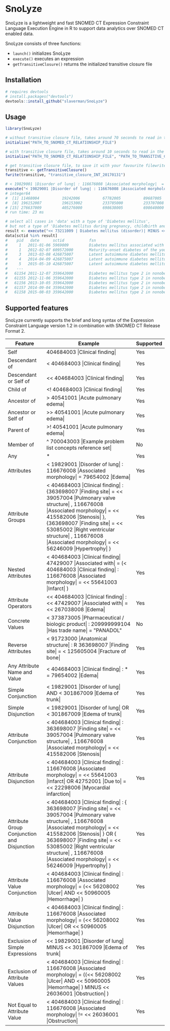 # SnoLyze
SnoLyze is a lightweight and fast SNOMED CT Expression Constraint Language Execution Engine in R to support data analytics over SNOMED CT enabled data. 

SnoLyze consists of three functions:
 - `launch()` initializes SnoLyze
 - `execute()` executes an expression
 - `getTransitiveClosure()` returns the initialized transitive closure file

## Installation
```r
# requires devtools
# install.packages("devtools")
devtools::install_github("slaverman/SnoLyze")
```

## Usage
```r
library(SnoLyze)

# without transitive closure file, takes around 70 seconds to read in the relationship file and create the transitive closure file
initialize("PATH_TO_SNOMED_CT_RELATIONSHIP_FILE")

# with transitive closure file, takes around 10 seconds to read in the relationship and transitive closure files
initialize("PATH_TO_SNOMED_CT_RELATIONSHIP_FILE", "PATH_TO_TRANSITIVE_CLOSURE_FILE")

# get transitive closure file, to save it with your favourite filewriter (example below uses fwrite of the data.table package)
transitive <- getTransitiveClosure()
fwrite(transitive, "transitive_closure_INT_20170131")

# < 19829001 |Disorder of lung| : 116676008 |Associated morphology|  =  79654002 |Edema|
execute("< 19829001 |Disorder of lung| : 116676008 |Associated morphology|  =  79654002 |Edema|")
# integer64
#  [1] 11468004          19242006          67782005          89687005          95437004          162970000         196151000        
#  [8] 196152007         196153002         233705000         233707008         233708003         233712009         240629003        
# [15] 276637009         405276000         698638005         698640000         700458001         10674871000119105
# run time: 23 ms

# select all cases in 'data' with a type of 'Diabetes mellitus', 
# but not a type of 'Diabetes mellitus during pregnancy, childbirth and the puerperium'
result <- execute("<< 73211009 | Diabetes mellitus (disorder)| MINUS << 199223000 | Diabetes mellitus during pregnancy, childbirth and the puerperium (disorder)|")
data[sctid %in% result]
#    pid   date      sctid           fsn
#     1   2011-01-06 5969009         Diabetes mellitus associated with genetic syndrome (disorder)
#     1   2012-02-07 609572000       Maturity-onset diabetes of the young, type 5 (disorder)
#     3   2013-03-08 426875007       Latent autoimmune diabetes mellitus in adult (disorder)
#     4   2014-04-09 426875007       Latent autoimmune diabetes mellitus in adult (disorder)
#     5   2015-05-10 426875007       Latent autoimmune diabetes mellitus in adult (disorder)
#    ---
#   61154 2011-12-07 359642000       Diabetes mellitus type 2 in nonobese (disorder)
#   61155 2012-11-06 359642000       Diabetes mellitus type 2 in nonobese (disorder)
#   61156 2013-10-05 359642000       Diabetes mellitus type 2 in nonobese (disorder)
#   61157 2014-09-04 359642000       Diabetes mellitus type 2 in nonobese (disorder)
#   61158 2015-08-03 359642000       Diabetes mellitus type 2 in nonobese (disorder)
```
## Supported features
SnoLyze currently supports the brief and long syntax of the Expression Constraint Language version 1.2 in combination with SNOMED CT Release Format 2.

Feature | Example | Supported
---------- | ----------------------- | --
Self | 404684003 \|Clinical finding\| | Yes
Descendant of | <  404684003 \|Clinical finding\| | Yes
Descendant or Self of | <<  404684003 \|Clinical finding\| | Yes
Child of | <!  404684003 \|Clinical finding\| | Yes
Ancestor of | >  40541001 \|Acute pulmonary edema\| | Yes
Ancestor or Self of | >>  40541001 \|Acute pulmonary edema\| | Yes
Parent of | >!  40541001 \|Acute pulmonary edema\| | Yes
Member of | ^ 700043003 \|Example problem list concepts reference set\| | No
Any | * | Yes
Attributes | <  19829001 \|Disorder of lung\| : 116676008 \|Associated morphology\|  =  79654002 \|Edema\| | Yes
Attribute Groups | <  404684003 \|Clinical finding\| : {363698007 \|Finding site\|  = <<  39057004 \|Pulmonary valve structure\| , 116676008 \|Associated morphology\|  = <<  415582006 \|Stenosis\| }, {363698007 \|Finding site\|  = <<  53085002 \|Right ventricular structure\| , 116676008 \|Associated morphology\|  = <<  56246009 \|Hypertrophy\| } | Yes
Nested Attributes | <  404684003 \|Clinical finding\| 47429007 \|Associated with\|  = (< 404684003 \|Clinical finding\| : 116676008 \|Associated morphology\|  = <<  55641003 \|Infarct\| ) | Yes
Attribute Operators | <<  404684003 \|Clinical finding\| : <<  47429007 \|Associated with\|  = <<  267038008 \|Edema\| |	Yes
Concrete Values	| < 373873005 \|Pharmaceutical / biologic product\| : 209999999104 \|Has trade name\| = "PANADOL"| No
Reverse Attributes | <  91723000 \|Anatomical structure\| : R  363698007 \|Finding site\|  = <  125605004 \|Fracture of bone\| | Yes
Any Attribute Name and Value | <  404684003 \|Clinical finding\| : * =  79654002 \|Edema\| | Yes
Simple Conjunction | <  19829001 \|Disorder of lung\|  AND <  301867009 \|Edema of trunk\| | Yes
Simple Disjunction | <  19829001 \|Disorder of lung\|  OR <  301867009 \|Edema of trunk\| | Yes
Attribute Conjunction | <  404684003 \|Clinical finding\| : 363698007 \|Finding site\|  = <<  39057004 \|Pulmonary valve structure\| , 116676008 \|Associated morphology\|  = <<  415582006 \|Stenosis\| | Yes
Attribute Disjunction | <  404684003 \|Clinical finding\| : 116676008 \|Associated morphology\|  = <<  55641003 \|Infarct\|  OR 42752001 \|Due to\|  = <<  22298006 \|Myocardial infarction\| | Yes
Attribute Group Conjunction and Disjunction | <  404684003 \|Clinical finding\| : { 363698007 \|Finding site\|  = <<  39057004 \|Pulmonary valve structure\| , 116676008 \|Associated morphology\|  = <<  415582006 \|Stenosis\| } OR { 363698007 \|Finding site\|  = <<  53085002 \|Right ventricular structure\| , 116676008 \|Associated morphology\|  = <<  56246009 \|Hypertrophy\| } | Yes
Attribute Value Conjunction | <  404684003 \|Clinical finding\| :  116676008 \|Associated morphology\|  = (<<  56208002 \|Ulcer\|  AND <<  50960005 \|Hemorrhage\| ) | Yes
Attribute Value Disjunction | <  404684003 \|Clinical finding\| :  116676008 \|Associated morphology\|  = (<<  56208002 \|Ulcer\|  OR <<  50960005 \|Hemorrhage\| ) | Yes
Exclusion of Simple Expressions	| <<  19829001 \|Disorder of lung\|  MINUS <<  301867009 \|Edema of trunk\| | Yes
Exclusion of Attribute Values | <  404684003 \|Clinical finding\| :  116676008 \|Associated morphology\|  = ((<<  56208002 \|Ulcer\|  AND <<  50960005 \|Hemorrhage\| ) MINUS <<  26036001 \|Obstruction\| ) | Yes
Not Equal to Attribute Value | <  404684003 \|Clinical finding\| : 116676008 \|Associated morphology\|  != <<  26036001 \|Obstruction\| | Yes


